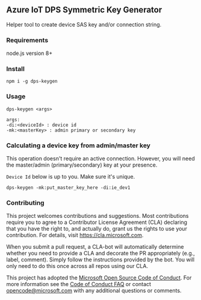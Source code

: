 ## Azure IoT DPS Symmetric Key Generator

Helper tool to create device SAS key and/or connection string.

### Requirements

node.js version 8+


### Install

```
npm i -g dps-keygen
```

### Usage

```
dps-keygen <args>

args:
-di:<deviceId> : device id
-mk:<masterKey> : admin primary or secondary key
```


### Calculating a device key from admin/master key

This operation doesn't require an active connection. However, you will need the
master/admin (primary/secondary) key at your presence.

`Device Id` below is up to you. Make sure it's unique.

```
dps-keygen -mk:put_master_key_here -di:ie_dev1
```


### Contributing

This project welcomes contributions and suggestions.  Most contributions require you to agree to a
Contributor License Agreement (CLA) declaring that you have the right to, and actually do, grant us
the rights to use your contribution. For details, visit https://cla.microsoft.com.

When you submit a pull request, a CLA-bot will automatically determine whether you need to provide
a CLA and decorate the PR appropriately (e.g., label, comment). Simply follow the instructions
provided by the bot. You will only need to do this once across all repos using our CLA.

This project has adopted the [Microsoft Open Source Code of Conduct](https://opensource.microsoft.com/codeofconduct/).
For more information see the [Code of Conduct FAQ](https://opensource.microsoft.com/codeofconduct/faq/) or
contact [opencode@microsoft.com](mailto:opencode@microsoft.com) with any additional questions or comments.
